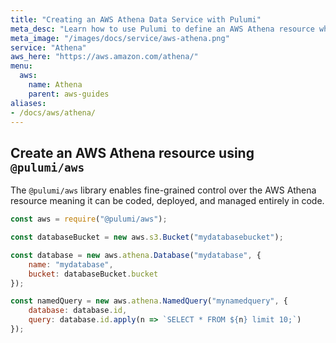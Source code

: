 ```yaml
---
title: "Creating an AWS Athena Data Service with Pulumi"
meta_desc: "Learn how to use Pulumi to define an AWS Athena resource which can then be deployed to AWS and managed as infrastructure as code."
meta_image: "/images/docs/service/aws-athena.png"
service: "Athena"
aws_here: "https://aws.amazon.com/athena/"
menu:
  aws:
    name: Athena
    parent: aws-guides
aliases:
- /docs/aws/athena/
---
```


## Create an AWS Athena resource using `@pulumi/aws`

The `@pulumi/aws` library enables fine-grained control over the AWS Athena resource meaning it can be coded, deployed, and managed entirely in code.

```javascript
const aws = require("@pulumi/aws");

const databaseBucket = new aws.s3.Bucket("mydatabasebucket");

const database = new aws.athena.Database("mydatabase", {
    name: "mydatabase",
    bucket: databaseBucket.bucket
});

const namedQuery = new aws.athena.NamedQuery("mynamedquery", {
    database: database.id,
    query: database.id.apply(n => `SELECT * FROM ${n} limit 10;`)
});
```

